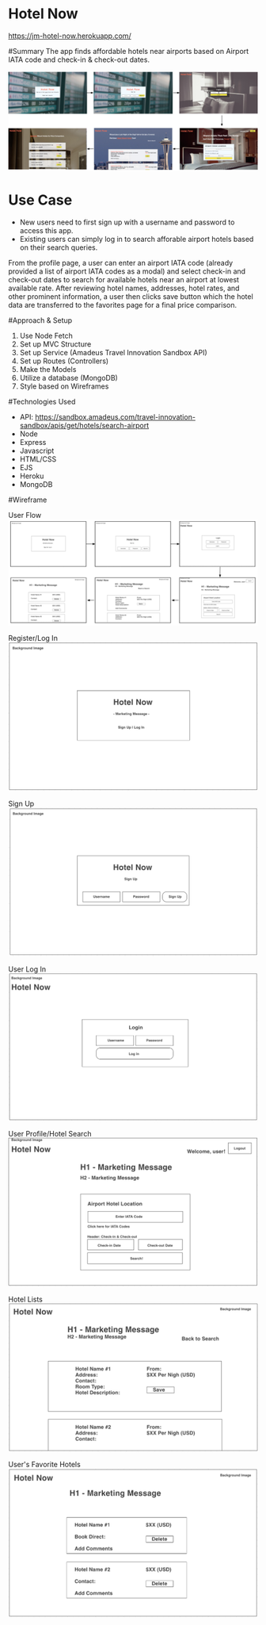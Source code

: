 # Hotel Now

https://jm-hotel-now.herokuapp.com/

#Summary
The app finds affordable hotels near airports based on Airport IATA code and check-in & check-out dates.

![](/public/image/flow2.png)

# Use Case
- New users need to first sign up with a username and password to access this app.
- Existing users can simply log in to search afforable airport hotels based on their search queries.

From the profile page, a user can enter an airport IATA code (already provided a list of airport IATA codes as a modal) and select check-in and check-out dates to search for available hotels near an airport at lowest available rate. After reviewing hotel names, addresses, hotel rates, and other prominent information, a user then clicks save button which the hotel data are transferred to the favorites page for a final price comparison. 

#Approach & Setup
1. Use Node Fetch
2. Set up MVC Structure
3. Set up Service (Amadeus Travel Innovation Sandbox API)
4. Set up Routes (Controllers)
5. Make the Models
6. Utilize a database (MongoDB)
7. Style based on Wireframes

#Technologies Used
- API: https://sandbox.amadeus.com/travel-innovation-sandbox/apis/get/hotels/search-airport
- Node
- Express
- Javascript
- HTML/CSS
- EJS
- Heroku
- MongoDB

#Wireframe

User Flow
![](/public/image/flow1.png)

Register/Log In
![](/public/image/login.png)

Sign Up
![](/public/image/signup.png)

User Log In
![](/public/image/userlogin.png)

User Profile/Hotel Search 
![](/public/image/profile.png)

Hotel Lists
![](/public/image/new.png)

User's Favorite Hotels
![](/public/image/new1.png)



<!-- #Hurdles
1. Setting up my files in MVC while connecting my API
2. Implementing user login authentication in my project
3. Emphasizing userflow throughout my project -->
